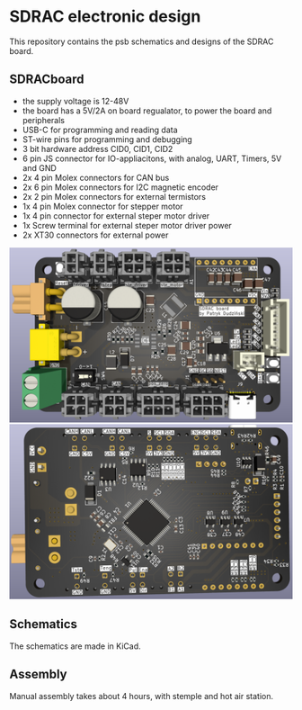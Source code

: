  
# SDRAC electronic design
This repository contains the psb schematics and designs of the SDRAC board.

## SDRACboard
- the supply voltage is 12-48V
- the board has a 5V/2A on board regualator, to power the board and peripherals
- USB-C for programming and reading data
- ST-wire pins for programming and debugging
- 3 bit hardware address CID0, CID1, CID2
- 6 pin JS connector for IO-appliacitons, with analog, UART, Timers, 5V and GND
- 2x 4 pin Molex connectors for CAN bus
- 2x 6 pin Molex connectors for I2C magnetic encoder
- 2x 2 pin Molex connectors for external termistors
- 1x 4 pin Molex connector for stepper motor
- 1x 4 pin connector for external steper motor driver
- 1x Screw terminal for external steper motor driver power
- 2x XT30 connectors for external power

![img](img/pc_top.png)
![img](img/pc_bot.png)

## Schematics
The schematics are made in KiCad.

## Assembly
Manual assembly takes about 4 hours, with stemple and hot air station.
